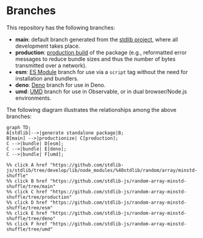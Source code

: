 <!--

@license Apache-2.0

Copyright (c) 2022 The Stdlib Authors.

Licensed under the Apache License, Version 2.0 (the "License");
you may not use this file except in compliance with the License.
You may obtain a copy of the License at

    http://www.apache.org/licenses/LICENSE-2.0

Unless required by applicable law or agreed to in writing, software
distributed under the License is distributed on an "AS IS" BASIS,
WITHOUT WARRANTIES OR CONDITIONS OF ANY KIND, either express or implied.
See the License for the specific language governing permissions and
limitations under the License.

-->

# Branches

This repository has the following branches:

-   **main**: default branch generated from the [stdlib project][stdlib-url], where all development takes place.
-   **production**: [production build][production-url] of the package (e.g., reformatted error messages to reduce bundle sizes and thus the number of bytes transmitted over a network).
-   **esm**: [ES Module][esm-url] branch for use via a `script` tag without the need for installation and bundlers.
-   **deno**: [Deno][deno-url] branch for use in Deno.
-   **umd**: [UMD][umd-url] branch for use in Observable, or in dual browser/Node.js environments.

The following diagram illustrates the relationships among the above branches:

```mermaid
graph TD;
A[stdlib]-->|generate standalone package|B;
B[main] -->|productionize| C[production];
C -->|bundle| D[esm];
C -->|bundle| E[deno];
C -->|bundle| F[umd];

%% click A href "https://github.com/stdlib-js/stdlib/tree/develop/lib/node_modules/%40stdlib/random/array/minstd-shuffle"
%% click B href "https://github.com/stdlib-js/random-array-minstd-shuffle/tree/main"
%% click C href "https://github.com/stdlib-js/random-array-minstd-shuffle/tree/production"
%% click D href "https://github.com/stdlib-js/random-array-minstd-shuffle/tree/esm"
%% click E href "https://github.com/stdlib-js/random-array-minstd-shuffle/tree/deno"
%% click F href "https://github.com/stdlib-js/random-array-minstd-shuffle/tree/umd"
```

[stdlib-url]: https://github.com/stdlib-js/stdlib/tree/develop/lib/node_modules/%40stdlib/random/array/minstd-shuffle
[production-url]: https://github.com/stdlib-js/random-array-minstd-shuffle/tree/production
[deno-url]: https://github.com/stdlib-js/random-array-minstd-shuffle/tree/deno
[umd-url]: https://github.com/stdlib-js/random-array-minstd-shuffle/tree/umd
[esm-url]: https://github.com/stdlib-js/random-array-minstd-shuffle/tree/esm